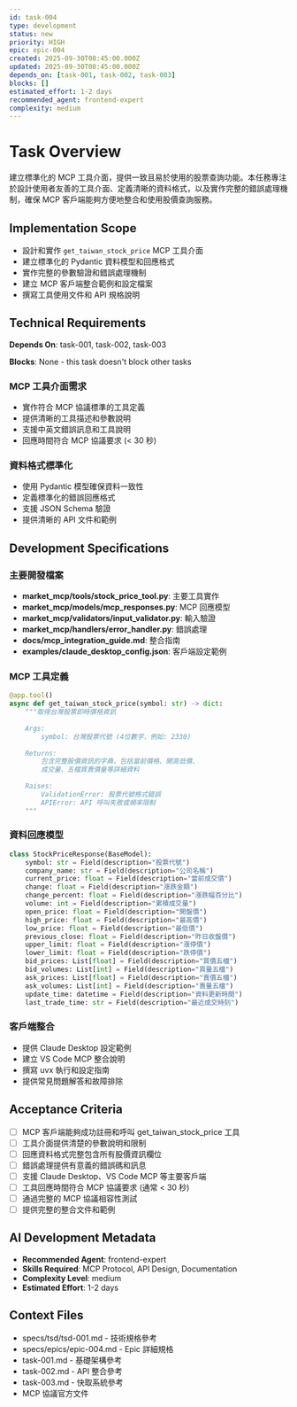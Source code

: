 ```yaml
---
id: task-004
type: development
status: new
priority: HIGH
epic: epic-004
created: 2025-09-30T08:45:00.000Z
updated: 2025-09-30T08:45:00.000Z
depends_on: [task-001, task-002, task-003]
blocks: []
estimated_effort: 1-2 days
recommended_agent: frontend-expert
complexity: medium
---
```


# Task Overview

建立標準化的 MCP 工具介面，提供一致且易於使用的股票查詢功能。本任務專注於設計使用者友善的工具介面、定義清晰的資料格式，以及實作完整的錯誤處理機制，確保 MCP 客戶端能夠方便地整合和使用股價查詢服務。

## Implementation Scope

- 設計和實作 `get_taiwan_stock_price` MCP 工具介面
- 建立標準化的 Pydantic 資料模型和回應格式
- 實作完整的參數驗證和錯誤處理機制
- 建立 MCP 客戶端整合範例和設定檔案
- 撰寫工具使用文件和 API 規格說明

## Technical Requirements

**Depends On**: task-001, task-002, task-003

**Blocks**: None - this task doesn't block other tasks

### MCP 工具介面需求

- 實作符合 MCP 協議標準的工具定義
- 提供清晰的工具描述和參數說明
- 支援中英文錯誤訊息和工具說明
- 回應時間符合 MCP 協議要求 (< 30 秒)

### 資料格式標準化

- 使用 Pydantic 模型確保資料一致性
- 定義標準化的錯誤回應格式
- 支援 JSON Schema 驗證
- 提供清晰的 API 文件和範例

## Development Specifications

### 主要開發檔案

- **market_mcp/tools/stock_price_tool.py**: 主要工具實作
- **market_mcp/models/mcp_responses.py**: MCP 回應模型
- **market_mcp/validators/input_validator.py**: 輸入驗證
- **market_mcp/handlers/error_handler.py**: 錯誤處理
- **docs/mcp_integration_guide.md**: 整合指南
- **examples/claude_desktop_config.json**: 客戶端設定範例

### MCP 工具定義

```python
@app.tool()
async def get_taiwan_stock_price(symbol: str) -> dict:
    """取得台灣股票即時價格資訊
    
    Args:
        symbol: 台灣股票代號 (4位數字，例如: 2330)
        
    Returns:
        包含完整股價資訊的字典，包括當前價格、開高低價、
        成交量、五檔買賣價量等詳細資料
        
    Raises:
        ValidationError: 股票代號格式錯誤
        APIError: API 呼叫失敗或頻率限制
    """
```

### 資料回應模型

```python
class StockPriceResponse(BaseModel):
    symbol: str = Field(description="股票代號")
    company_name: str = Field(description="公司名稱")
    current_price: float = Field(description="當前成交價")
    change: float = Field(description="漲跌金額")
    change_percent: float = Field(description="漲跌幅百分比")
    volume: int = Field(description="累積成交量")
    open_price: float = Field(description="開盤價")
    high_price: float = Field(description="最高價")
    low_price: float = Field(description="最低價")
    previous_close: float = Field(description="昨日收盤價")
    upper_limit: float = Field(description="漲停價")
    lower_limit: float = Field(description="跌停價")
    bid_prices: List[float] = Field(description="買價五檔")
    bid_volumes: List[int] = Field(description="買量五檔")
    ask_prices: List[float] = Field(description="賣價五檔")
    ask_volumes: List[int] = Field(description="賣量五檔")
    update_time: datetime = Field(description="資料更新時間")
    last_trade_time: str = Field(description="最近成交時刻")
```

### 客戶端整合

- 提供 Claude Desktop 設定範例
- 建立 VS Code MCP 整合說明
- 撰寫 uvx 執行和設定指南
- 提供常見問題解答和故障排除

## Acceptance Criteria

- [ ] MCP 客戶端能夠成功註冊和呼叫 get_taiwan_stock_price 工具
- [ ] 工具介面提供清楚的參數說明和限制
- [ ] 回應資料格式完整包含所有股價資訊欄位
- [ ] 錯誤處理提供有意義的錯誤碼和訊息
- [ ] 支援 Claude Desktop、VS Code MCP 等主要客戶端
- [ ] 工具回應時間符合 MCP 協議要求 (通常 < 30 秒)
- [ ] 通過完整的 MCP 協議相容性測試
- [ ] 提供完整的整合文件和範例

## AI Development Metadata

- **Recommended Agent**: frontend-expert
- **Skills Required**: MCP Protocol, API Design, Documentation
- **Complexity Level**: medium
- **Estimated Effort**: 1-2 days

## Context Files

- specs/tsd/tsd-001.md - 技術規格參考
- specs/epics/epic-004.md - Epic 詳細規格
- task-001.md - 基礎架構參考
- task-002.md - API 整合參考
- task-003.md - 快取系統參考
- MCP 協議官方文件
